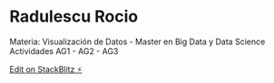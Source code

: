 # Radulescu Rocio
Materia: Visualización de Datos - Master en Big Data y Data Science
Actividades AG1 - AG2 - AG3

[Edit on StackBlitz ⚡️](https://stackblitz.com/edit/radulescu-ag1)
